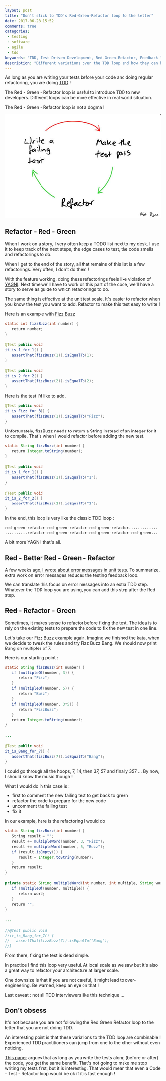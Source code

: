 ```yaml
---
layout: post
title: "Don't stick to TDD's Red-Green-Refactor loop to the letter"
date: 2017-06-28 15:52
comments: true
categories:
 - testing
 - software
 - agile
 - tdd
keywords: "TDD, Test Driven Development, Red-Green-Refactor, Feedback loop, Software, Unit testing, automated testing, refactoring"
description: "Different variations over the TDD loop and how they can be useful"
---
```

As long as you are writing your tests before your code and doing regular refactoring, you are doing [TDD](https://en.wikipedia.org/wiki/Test-driven_development) !

The Red - Green - Refactor loop is useful to introduce TDD to new developers. Different loops can be more effective in real world situation.

The Red - Green - Refactor loop is not a dogma !

[![The famous red, green, refactor TDD loop](../imgs/2017-06-28-dont-stick-to-tdds-red-green-refactor-loop-to-the-letter/red-green-refactor.jpg)](http://www.natpryce.com/)

## Refactor - Red - Green

When I work on a story, I very often keep a TODO list next to my desk. I use it to keep track of the next steps, the edge cases to test, the code smells and refactorings to do.

When I get to the end of the story, all that remains of this list is a few refactorings. Very often, I don't do them !

With the feature working, doing these refactorings feels like violation of [YAGNI](https://en.wikipedia.org/wiki/You_aren%27t_gonna_need_it). Next time we'll have to work on this part of the code, we'll have a story to serve as guide to which refactorings to do.

The same thing is effective at the unit test scale. It's easier to refactor when you know the test you want to add. Refactor to make this test easy to write !

Here is an example with [Fizz Buzz](https://en.wikipedia.org/wiki/Fizz_buzz)

```java
static int fizzBuzz(int number) {
   return number;
}

@Test public void
it_is_1_for_1() {
   assertThat(fizzBuzz(1)).isEqualTo(1);
}

@Test public void
it_is_2_for_2() {
   assertThat(fizzBuzz(2)).isEqualTo(2);
}
```

Here is the test I'd like to add. 

```java
@Test public void
it_is_Fizz_for_3() {
   assertThat(fizzBuzz(1)).isEqualTo("Fizz");
}
```

Unfortunately, fizzBuzz needs to return a String instead of an integer for it to compile. That's when I would refactor before adding the new test.

```java
static String fizzBuzz(int number) {
   return Integer.toString(number);
}

@Test public void
it_is_1_for_1() {
   assertThat(fizzBuzz(1)).isEqualTo("1");
}

@Test public void
it_is_2_for_2() {
   assertThat(fizzBuzz(2)).isEqualTo("2");
}
```

In the end, this loop is very like the classic TDD loop :

```
red-green-refactor-red-green-refactor-red-green-refactor.............
..........refactor-red-green-refactor-red-green-refactor-red-green...
```

A bit more YAGNI, that's all.

## Red - Better Red - Green - Refactor

A few weeks ago, [I wrote about error messages in unit tests](/speed-up-the-tdd-feedback-loop-with-better-assertion-messages/). To summarize, extra work on error messages reduces the testing feedback loop.

We can translate this focus on error messages into an extra TDD step. Whatever the TDD loop you are using, you can add this step after the Red step.

## ~~Red~~ - Refactor - Green

Sometimes, it makes sense to refactor before fixing the test. The idea is to rely on the existing tests to prepare the code to fix the new test in one line.

Let's take our Fizz Buzz example again. Imagine we finished the kata, when we decide to tweak the rules and try Fizz Buzz Bang. We should now print Bang on multiples of 7.

Here is our starting point :

```java
static String fizzBuzz(int number) {
   if (multipleOf(number, 3)) {
      return "Fizz";
   }
   if (multipleOf(number, 5)) {
      return "Buzz";
   }
   if (multipleOf(number, 3*5)) {
      return "FizzBuzz";
   }   
   return Integer.toString(number);
}

...

@Test public void
it_is_Bang_for_7() {
   assertThat(fizzBuzz(7)).isEqualTo("Bang");
}
```

I could go through all the hoops, 7, 14, then 3*7, 5*7 and finally 3*5*7 ... By now, I should know the music though !

What I would do in this case is :

*   first to comment the new failing test to get back to green
*   refactor the code to prepare for the new code
*   uncomment the failing test
*   fix it

In our example, here is the refactoring I would do

```java
static String fizzBuzz(int number) {
   String result = "";
   result += multipleWord(number, 3, "Fizz");
   result += multipleWord(number, 5, "Buzz");
   if (result.isEmpty()) {
      result = Integer.toString(number);
   }
   return result;
}

private static String multipleWord(int number, int multiple, String word) {
   if (multipleOf(number, multiple)) {
      return word;
   }
   return "";
}

...

//@Test public void
//it_is_Bang_for_7() {
//   assertThat(fizzBuzz(7)).isEqualTo("Bang");
//}
```

From there, fixing the test is dead simple.

In practice I find this loop very useful. At local scale as we saw but it's also a great way to refactor your architecture at larger scale.

One downsize is that if you are not careful, it might lead to over-engineering. Be warned, keep an eye on that !

Last caveat : not all TDD interviewers like this technique ...

## Don't obsess

It's not because you are not following the Red Green Refactor loop to the letter that you are not doing TDD.

An interesting point is that these variations to the TDD loop are combinable ! Experienced TDD practitioners can jump from one to the other without even noticing.

[This paper](https://blog.acolyer.org/2017/06/13/a-dissection-of-the-test-driven-development-process-does-it-really-matter-to-test-first-or-test-last/) argues that as long as you write the tests along (before or after) the code, you get the same benefit. That's not going to make me stop writing my tests first, but it is interesting. That would mean that even a Code - Test - Refactor loop would be ok if it is fast enough !